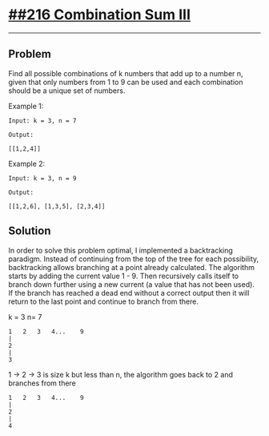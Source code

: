 # [##216 Combination Sum III](https://leetcode.com/problems/combination-sum-iii/)
---
## Problem
Find all possible combinations of k numbers that add up to a number n, given that only numbers from 1 to 9 can be used and each combination should be a unique set of numbers.

Example 1:

	Input: k = 3, n = 7

	Output:

	[[1,2,4]]

Example 2:

	Input: k = 3, n = 9

	Output:

	[[1,2,6], [1,3,5], [2,3,4]]

## Solution
In order to solve this problem optimal, I implemented a backtracking paradigm. Instead of continuing from the top of the tree for each possibility, backtracking allows branching at a point already calculated. The algorithm starts by adding the current value 1 - 9. Then recursively calls itself to branch down further using a new current (a value that has not been used). If the branch has reached a dead end without a correct output then it will return to the last point and continue to branch from there. 

k = 3 n= 7

	1	2	3 	4...	9
	|
	2
	|
	3

1 -> 2 -> 3 is size k but less than n, the algorithm goes back to 2 and branches from there

	1	2	3 	4...	9
	|
	2
	|
	4
